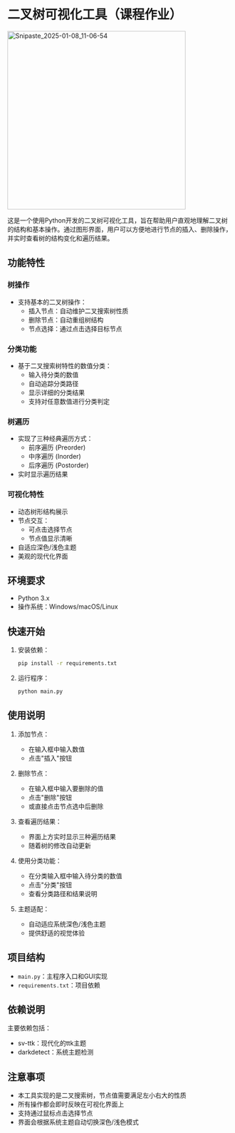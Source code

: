 # 二叉树可视化工具（课程作业）

<img width="400" alt="Snipaste_2025-01-08_11-06-54" src="https://github.com/user-attachments/assets/0885ee04-c809-4f6b-9106-629186872a04" />

这是一个使用Python开发的二叉树可视化工具，旨在帮助用户直观地理解二叉树的结构和基本操作。通过图形界面，用户可以方便地进行节点的插入、删除操作，并实时查看树的结构变化和遍历结果。

## 功能特性

### 树操作
- 支持基本的二叉树操作：
  - 插入节点：自动维护二叉搜索树性质
  - 删除节点：自动重组树结构
  - 节点选择：通过点击选择目标节点

### 分类功能
- 基于二叉搜索树特性的数值分类：
  - 输入待分类的数值
  - 自动追踪分类路径
  - 显示详细的分类结果
  - 支持对任意数值进行分类判定

### 树遍历
- 实现了三种经典遍历方式：
  - 前序遍历 (Preorder)
  - 中序遍历 (Inorder)
  - 后序遍历 (Postorder)
- 实时显示遍历结果

### 可视化特性
- 动态树形结构展示
- 节点交互：
  - 可点击选择节点
  - 节点值显示清晰
- 自适应深色/浅色主题
- 美观的现代化界面

## 环境要求

- Python 3.x
- 操作系统：Windows/macOS/Linux

## 快速开始

1. 安装依赖：
   ```bash
   pip install -r requirements.txt
   ```

2. 运行程序：
   ```bash
   python main.py
   ```

## 使用说明

1. 添加节点：
   - 在输入框中输入数值
   - 点击"插入"按钮

2. 删除节点：
   - 在输入框中输入要删除的值
   - 点击"删除"按钮
   - 或直接点击节点选中后删除

3. 查看遍历结果：
   - 界面上方实时显示三种遍历结果
   - 随着树的修改自动更新

4. 使用分类功能：
   - 在分类输入框中输入待分类的数值
   - 点击"分类"按钮
   - 查看分类路径和结果说明

5. 主题适配：
   - 自动适应系统深色/浅色主题
   - 提供舒适的视觉体验

## 项目结构

- `main.py`：主程序入口和GUI实现
- `requirements.txt`：项目依赖

## 依赖说明

主要依赖包括：
- sv-ttk：现代化的ttk主题
- darkdetect：系统主题检测

## 注意事项

- 本工具实现的是二叉搜索树，节点值需要满足左小右大的性质
- 所有操作都会即时反映在可视化界面上
- 支持通过鼠标点击选择节点
- 界面会根据系统主题自动切换深色/浅色模式
